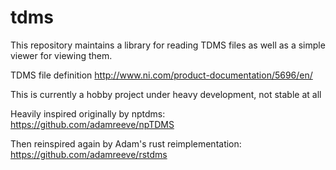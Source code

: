 # tdms

This repository maintains a library for reading TDMS files as well as a simple viewer for viewing them.

TDMS file definition
http://www.ni.com/product-documentation/5696/en/

This is currently a hobby project under heavy development, not stable at all

Heavily inspired originally by nptdms:
https://github.com/adamreeve/npTDMS

Then reinspired again by Adam's rust reimplementation:
https://github.com/adamreeve/rstdms

